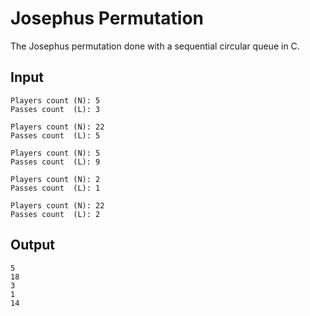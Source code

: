 # Josephus Permutation
The Josephus permutation done with a sequential circular queue in C.

## Input
```
Players count (N): 5
Passes count  (L): 3

Players count (N): 22
Passes count  (L): 5

Players count (N): 5
Passes count  (L): 9

Players count (N): 2
Passes count  (L): 1

Players count (N): 22
Passes count  (L): 2
```

## Output
```
5
18
3
1
14
```
